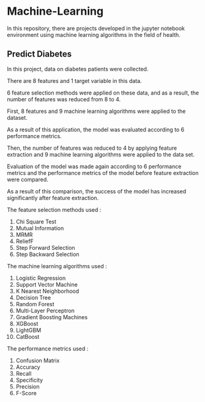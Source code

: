 # Machine-Learning
In this repository, there are projects developed in the jupyter notebook environment using machine learning algorithms in the field of health.
## Predict Diabetes
In this project, data on diabetes patients were collected.

There are 8 features and 1 target variable in this data.

6 feature selection methods were applied on these data, and as a result, the number of features was reduced from 8 to 4.

First, 8 features and 9 machine learning algorithms were applied to the dataset.

As a result of this application, the model was evaluated according to 6 performance metrics.

Then, the number of features was reduced to 4 by applying feature extraction and 9 machine learning algorithms were applied to the data set.

Evaluation of the model was made again according to 6 performance metrics and the performance metrics of the model before feature extraction were compared.

As a result of this comparison, the success of the model has increased significantly after feature extraction.

The feature selection methods used :
1. Chi Square Test
2. Mutual Information
3. MRMR
4. ReliefF
5. Step Forward Selection
6. Step Backward Selection

The machine learning algorithms used :
1. Logistic Regression
2. Support Vector Machine
3. K Nearest Neighborhood
4. Decision Tree
5. Random Forest
6. Multi-Layer Perceptron
7. Gradient Boosting Machines
8. XGBoost
9. LightGBM
10. CatBoost

The performance metrics used :
1. Confusion Matrix
2. Accuracy
3. Recall
4. Specificity
5. Precision
6. F-Score
